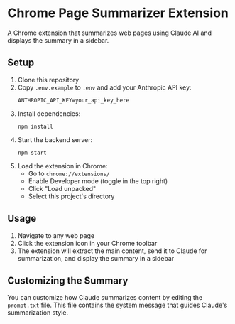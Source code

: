 # Chrome Page Summarizer Extension

A Chrome extension that summarizes web pages using Claude AI and displays the summary in a sidebar.

## Setup

1. Clone this repository
2. Copy `.env.example` to `.env` and add your Anthropic API key:
   ```
   ANTHROPIC_API_KEY=your_api_key_here
   ```
3. Install dependencies:
   ```
   npm install
   ```
4. Start the backend server:
   ```
   npm start
   ```
5. Load the extension in Chrome:
   - Go to `chrome://extensions/`
   - Enable Developer mode (toggle in the top right)
   - Click "Load unpacked"
   - Select this project's directory

## Usage

1. Navigate to any web page
2. Click the extension icon in your Chrome toolbar
3. The extension will extract the main content, send it to Claude for summarization, and display the summary in a sidebar

## Customizing the Summary

You can customize how Claude summarizes content by editing the `prompt.txt` file. This file contains the system message that guides Claude's summarization style.

